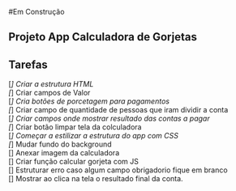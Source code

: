 #Em Construção

## Projeto App Calculadora de Gorjetas

## Tarefas
[*] Criar a estrutura HTML <br>
[*] Criar campos de Valor <br>
[*] Cria  botões de porcetagem para pagamentos <br>
[*] Criar campo de quantidade de pessoas que iram dividir a conta <br>
[*] Criar  campos onde mostrar resultado das contas a pagar <br>
[*] Criar botão limpar tela da colculadora <br>
[*] Começar a estilizar a estrutura do app com CSS <br>
[*] Mudar fundo do background <br>
[] Anexar imagem da calculadora <br>
[] Criar função calcular gorjeta com JS <br> 
[] Estruturar erro caso algum campo obrigadorio fique em branco <br>
[] Mostrar ao clica na tela o resultado final da conta.<br>
